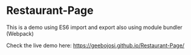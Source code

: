 # Restaurant-Page

This is a demo using ES6 import and export
also using module bundler (Webpack)

Check the live demo here: https://geebojosi.github.io/Restaurant-Page/
